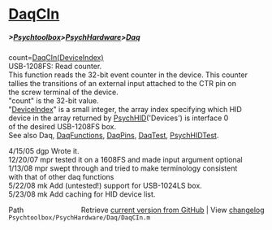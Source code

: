 # [DaqCIn](DaqCIn)
##### >[Psychtoolbox](Psychtoolbox)>[PsychHardware](PsychHardware)>[Daq](Daq)

count=[DaqCIn](DaqCIn)[(DeviceIndex)]((DeviceIndex))  
USB-1208FS: Read counter.  
This function reads the 32-bit event counter in the device. This counter  
tallies the transitions of an external input attached to the CTR pin on  
the screw terminal of the device.  
"count" is the 32-bit value.  
"[DeviceIndex](DeviceIndex)" is a small integer, the array index specifying which HID  
      device in the array returned by [PsychHID](PsychHID)('Devices') is interface 0  
      of the desired USB-1208FS box.  
See also Daq, [DaqFunctions](DaqFunctions), [DaqPins](DaqPins), [DaqTest](DaqTest), [PsychHIDTest](PsychHIDTest).  
  
4/15/05 dgp Wrote it.  
12/20/07  mpr   tested it on a 1608FS and made input argument optional  
1/13/08   mpr   swept through and tried to make terminology consistent  
                    with that of other daq functions  
5/22/08   mk  Add (untested!) support for USB-1024LS box.   
5/23/08   mk  Add caching for HID device list.   




<div class="code_header" style="text-align:right;">
  <span style="float:left;">Path&nbsp;&nbsp;</span> <span class="counter">Retrieve <a href=
  "https://raw.github.com/Psychtoolbox-3/Psychtoolbox-3/beta/Psychtoolbox/PsychHardware/Daq/DaqCIn.m">current version from GitHub</a> | View <a href=
  "https://github.com/Psychtoolbox-3/Psychtoolbox-3/commits/beta/Psychtoolbox/PsychHardware/Daq/DaqCIn.m">changelog</a></span>
</div>
<div class="code">
  <code>Psychtoolbox/PsychHardware/Daq/DaqCIn.m</code>
</div>

